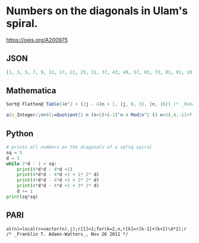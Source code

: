 # Numbers on the diagonals in Ulam's spiral\.
https://oeis.org/A200975
## JSON
```JSON
[1, 3, 5, 7, 9, 13, 17, 21, 25, 31, 37, 43, 49, 57, 65, 73, 81, 91, 101, 111, 121, 133, 145, 157, 169, 183, 197, 211, 225, 241, 257, 273, 289, 307, 325, 343, 361, 381, 401, 421, 441, 463, 485, 507, 529, 553, 577, 601, 625, 651, 677, 703, 729, 757, 785, 813, 841, 871, 901]
```
## Mathematica
```Mathematica
Sort@ Flatten@ Table[4n^2 + (2j - 4)n + 1, {j, 0, 3}, {n, 16}] (* _Robert G. Wilson v_, Jul 10 2014 *)
```
```Mathematica
a[n_Integer/;n>0]:=Quotient[2 n (n+2)+(-1)^n-4 Mod[n^2 (3 n+2),4,-1]+7,8] (* _Todd Silvestri_, Oct 25 2014 *)
```
## Python
```Python
# prints all numbers on the diagonals of a sq*sq spiral
sq = 5
d = 1
while 2*d - 1 < sq:
    print(4*d*d - 4*d +1)
    print(4*d*d - 4*d +1 + 1* 2* d)
    print(4*d*d - 4*d +1 + 2* 2* d)
    print(4*d*d - 4*d +1 + 3* 2* d)
    d += 1
print(sq*sq)
```
## PARI
```PARI
al(n)=local(r=vector(n),j);r[1]=1;for(k=2,n,r[k]=r[k-1]+(k+2)\4*2);r /* _Franklin T. Adams-Watters_, Nov 26 2011 */
```
